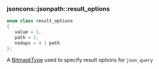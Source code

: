### jsoncons::jsonpath::result_options

```c++
enum class result_options 
{
   value = 1,
   path = 2,
   nodups = 4 | path
};
```

A [BitmaskType](https://en.cppreference.com/w/cpp/named_req/BitmaskType) 
used to specify result options for `json_query` 

